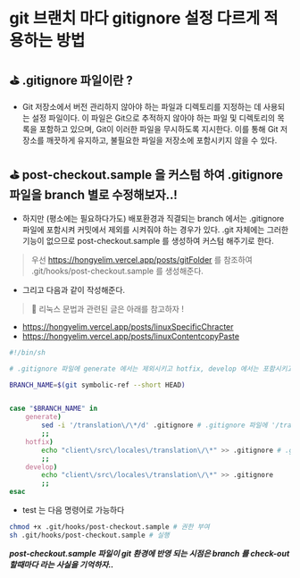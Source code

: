# git 브랜치 마다 gitignore 설정 다르게 적용하는 방법

## ⛳️ .gitignore 파일이란 ?  

- Git 저장소에서 버전 관리하지 않아야 하는 파일과 디렉토리를 지정하는 데 사용되는 설정 파일이다.
 이 파일은 Git으로 추적하지 않아야 하는 파일 및 디렉토리의 목록을 포함하고 있으며, Git이 이러한 파일을 무시하도록 지시한다. 이를 통해 Git 저장소를 깨끗하게 유지하고, 불필요한 파일을 저장소에 포함시키지 않을 수 있다.


## ⛳️ post-checkout.sample 을 커스텀 하여 .gitignore 파일을 branch 별로 수정해보자..!

- 하지만 (평소에는 필요하다가도) 배포환경과 직결되는 branch 에서는 .gitignore 파일에 포함시켜 커밋에서 제외를 시켜줘야 하는 경우가 있다. .git 자체에는 그러한 기능이 없으므로 post-checkout.sample 를 생성하여 커스텀 해주기로 한다.


>  우선 https://hongyelim.vercel.app/posts/gitFolder 를 참조하여 .git/hooks/post-checkout.sample 를 생성해준다.


- 그리고 다음과 같이 작성해준다.

> 🏏 리눅스 문법과 관련된 글은 아래를 참고하자 !

- https://hongyelim.vercel.app/posts/linuxSpecificChracter
- https://hongyelim.vercel.app/posts/linuxContentcopyPaste

```sh
#!/bin/sh

# .gitignore 파일에 generate 에서는 제외시키고 hotfix, develop 에서는 포함시키고 싶음

BRANCH_NAME=$(git symbolic-ref --short HEAD)


case "$BRANCH_NAME" in
    generate)
        sed -i '/translation\/\*/d' .gitignore # .gitignore 파일에 '/translation\/\*/d' 매치되는 행 삭제
        ;;
    hotfix)
        echo "client\/src\/locales\/translation\/\*" >> .gitignore # .gitignore 파일에 "client\/src\/locales\/translation\/\*" 추가
        ;;
    develop)
        echo "client\/src\/locales\/translation\/\*" >> .gitignore
        ;;
esac

```
- test 는 다음 명령어로 가능하다
```sh
chmod +x .git/hooks/post-checkout.sample # 권한 부여
sh .git/hooks/post-checkout.sample # 실행
```

**_post-checkout.sample 파일이 git 환경에 반영 되는 시점은 branch 를 check-out 할때마다 라는 사실을 기억하자.._**

